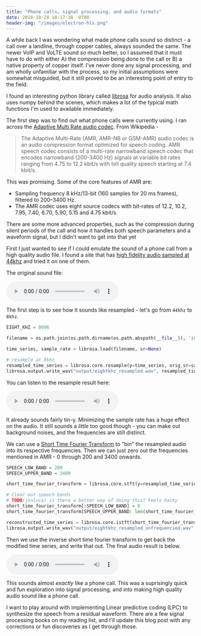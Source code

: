 ```yaml
---
title: "Phone calls, signal processing, and audio formats"
date: 2018-10-28 18:17:38 -0700
header-img: "/images/electron-hls.png"
---
```

<link rel="stylesheet" href="/stylesheets/main.css"/>

A while back I was wondering what made phone calls sound so distinct - a call over a landline, through copper cables, always sounded the same. The newer VoIP and VoLTE sound *so* much better, so I assumed that it must have to do with either A) the compression being done to the call or B) a native property of copper itself. I've never done any signal processing, and am wholly unfamiliar with the process, so my initial assumptions were somewhat misguided, but it still proved to be an interesting point of entry to the field.

I found an interesting python library called [librosa](https://librosa.github.io/librosa/index.html) for audio analysis. It also uses numpy behind the scenes, which makes a lot of the typical math functions I'm used to available immediately.

The first step was to find out what phone calls were currently using. I ran across the [Adaptive Multi Rate audio codec](https://en.wikipedia.org/wiki/Adaptive_Multi-Rate_audio_codec). From Wikipedia - 

> The Adaptive Multi-Rate (AMR, AMR-NB or GSM-AMR) audio codec is an audio compression format optimized for speech coding. AMR speech codec consists of a multi-rate narrowband speech codec that encodes narrowband (200–3400 Hz) signals at variable bit rates ranging from 4.75 to 12.2 kbit/s with toll quality speech starting at 7.4 kbit/s.

This was promising. Some of the core features of AMR are:

* Sampling frequency 8 kHz/13-bit (160 samples for 20 ms frames), filtered to 200–3400 Hz.
* The AMR codec uses eight source codecs with bit-rates of 12.2, 10.2, 7.95, 7.40, 6.70, 5.90, 5.15 and 4.75 kbit/s.

There are some more advanced properties, such as the compression during silent periods of the call and how it handles both speech parameters and a waveform signal, but I didn't want to get into that yet

First I just wanted to see if I could emulate the sound of a phone call from a high quality audio file. I found a site that has [high fidelity audio sampled at 44khz](https://sampleswap.org/filebrowser-new.php?d=VOCALS+and+SPOKEN+WORD%2FSPOKEN+WORD%2F) and tried it on one of them. 

The original sound file: 

<audio controls>
  <source src="/assets/game.wav" type="audio/wav">
  <p>Your browser doesn't support HTML5 audio. Here is
     a <a href="https://github.com/jonluca/Phone-Audio-Processing/tree/master/input">link to the audio</a> instead.</p>
</audio>

The first step is to see how it sounds like resampled - let's go from `44khz` to `8khz`.

```python
EIGHT_KHZ = 8096

filename = os.path.join(os.path.dirname(os.path.abspath(__file__)), 'input/game.wav')

time_series, sample_rate = librosa.load(filename, sr=None)

# resample at 8khz
resampled_time_series = librosa.core.resample(y=time_series, orig_sr=sample_rate, target_sr=EIGHT_KHZ)
librosa.output.write_wav("output/eightkhz_resampled.wav", resampled_time_series, EIGHT_KHZ)
```

You can listen to the resample result here:

<audio controls>
  <source src="/assets/eightkhz_resampled.wav" type="audio/wav">
  <p>Your browser doesn't support HTML5 audio. Here is
     a <a href="https://github.com/jonluca/Phone-Audio-Processing/tree/master/output">link to the audio</a> instead.</p>
</audio>

It already sounds fairly tin-y. Minimizing the sample rate has a huge effect on the audio. It still sounds a *little* too good though - you can make out background noises, and the frequencies are still distinct.

We can use a [Short Time Fourier Transform](https://en.wikipedia.org/wiki/Short-time_Fourier_transform) to "bin" the resampled audio into its respective frequencies. Then we can just zero out the frequencies mentioned in AMR - 0 through 200 and 3400 onwards. 

```python
SPEECH_LOW_BAND = 200
SPEECH_UPPER_BAND = 3400

short_time_fourier_transform = librosa.core.stft(y=resampled_time_series)

# Clear out speech bands
# TODO(jonluca) is there a better way of doing this? Feels hacky 
short_time_fourier_transform[:SPEECH_LOW_BAND] = 0
short_time_fourier_transform[SPEECH_UPPER_BAND: len(short_time_fourier_transform)] = 0

reconstructed_time_series = librosa.core.istft(short_time_fourier_transform)
librosa.output.write_wav("output/eightkhz_resampled_unfrequencied.wav", reconstructed_time_series, EIGHT_KHZ)
```

Then we use the inverse short time fourier transform to get back the modified time series, and write that out. The final audio result is below.

<audio controls>
  <source src="/assets/eightkhz_resampled_unfrequencied.wav" type="audio/wav">
  <p>Your browser doesn't support HTML5 audio. Here is
     a <a href="https://github.com/jonluca/Phone-Audio-Processing/tree/master/output">link to the audio</a> instead.</p>
</audio>

This sounds almost *exactly* like a phone call. This was a suprisingly quick and fun exploration into signal processing, and into making high quality audio sound like a phone call. 

I want to play around with implementing Linear predictive coding (LPC) to synthesize the speech from a residual waveform. There are a few signal processing books on my reading list, and I'll update this blog post with any corrections or fun discoveries as I get through those.